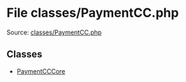 File classes/PaymentCC.php
=========

Source: [classes/PaymentCC.php](https://github.com/PrestaShop/PrestaShop/blob/1.5.0.1/classes/PaymentCC.php)


Classes
-------

* [PaymentCCCore](class.PaymentCCCore.md)

